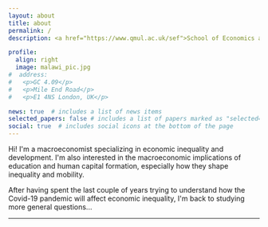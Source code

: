```yaml
---
layout: about
title: about
permalink: /
description: <a href="https://www.qmul.ac.uk/sef">School of Economics and Finance</a>, <a href="https://www.qmul.ac.uk">Queen Mary University of London</a>

profile:
  align: right
  image: malawi_pic.jpg
#  address: 
#   <p>GC 4.09</p>
#   <p>Mile End Road</p>
#   <p>E1 4NS London, UK</p>

news: true  # includes a list of news items
selected_papers: false # includes a list of papers marked as "selected={true}"
social: true  # includes social icons at the bottom of the page
---
```


Hi! I'm a macroeconomist specializing in economic inequality and development. I'm also interested in the macroeconomic implications of education and human capital formation, especially how they shape inequality and mobility.

After having spent the last couple of years trying to understand how the Covid-19 pandemic will affect economic inequality, I'm back to studying more general questions...

***

<!-- 
[Font Awesome icons](http://fortawesome.github.io/Font-Awesome/){:target="\_blank"}  [Academicons](https://jpswalsh.github.io/academicons/){:target="\_blank"}
 -->